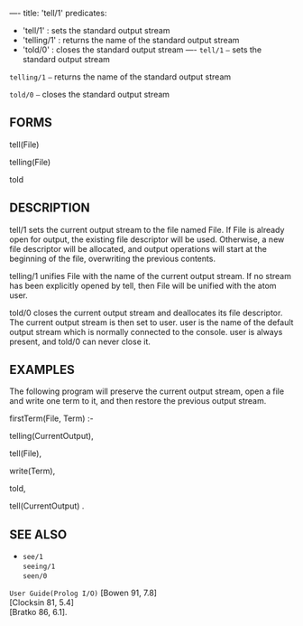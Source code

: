 —-
title: 'tell/1'
predicates:
 - 'tell/1' : sets the standard output stream
 - 'telling/1' : returns the name of the standard output stream
 - 'told/0' : closes the standard output stream
—-
`tell/1` `—` sets the standard output stream

`telling/1` `—` returns the name of the standard output stream

`told/0` `—` closes the standard output stream


## FORMS

tell(File)

telling(File)

told


## DESCRIPTION

tell/1 sets the current output stream to the file named File. If File is already open for output, the existing file descriptor will be used. Otherwise, a new file descriptor will be allocated, and output operations will start at the beginning of the file, overwriting the previous contents.

telling/1 unifies File with the name of the current output stream. If no stream has been explicitly opened by tell, then File will be unified with the atom user.

told/0 closes the current output stream and deallocates its file descriptor. The current output stream is then set to user. user is the name of the default output stream which is normally connected to the console. user is always present, and told/0 can never close it.


## EXAMPLES

The following program will preserve the current output stream, open a file and write one term to it, and then restore the previous output stream.

firstTerm(File, Term) :-

telling(CurrentOutput),

tell(File),

write(Term),

told,

tell(CurrentOutput) .


## SEE ALSO

- `see/1`  
`seeing/1`  
`seen/0`  

`User Guide(Prolog I/O)`
[Bowen 91, 7.8]  
[Clocksin 81, 5.4]  
[Bratko 86, 6.1].
